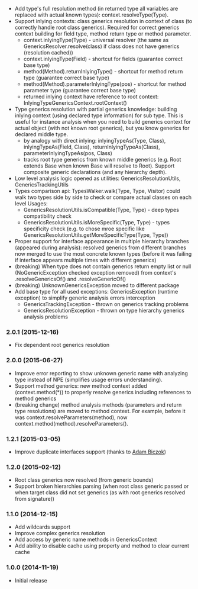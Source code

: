 * Add type's full resolution method (in returned type all variables are replaced with actual known types): context.resolveType(Type). 
* Support inlying contexts: class generics resolution in context of class (to correctly handle root class generics).
    Required for correct generics context building for field type, method return type or method parameter.      
    - context.inlyingType(Type) - universal resolver (the same as GenericsResolver.resolve(class) if class does not have generics (resolution cached))
    - context.inlyingType(Field) - shortcut for fields (guarantee correct base type)
    - method(Method).returnInlyingType() - shortcut for method return type (guarantee correct base type)
    - method(Method).parameterInlyingType(pos) - shortcut for method parameter type (guarantee correct base type)
    - returned inlying context have reference to root context: InlyingTypeGenericsContext.rootContext()
* Type generics resolution with partial generics knowledge: building inlying context (using declared type information) for sub type.
    This is useful for instance analysis when you need to build generics context for actual object (with not known root generics), 
    but you know generics for declared middle type.
    - by analogy with direct inlying: inlyingTypeAs(Type, Class), inlyingTypeAs(Field, Class), returnInlyingTypeAs(Class), parameterInlyingTypeAs(pos, Class)
    - tracks root type generics from known middle generics (e.g. Root<T> extends Base<T> when known Base<String> will resolve to Root<String>).
       Support composite generic declarations (and any hierarchy depth). 
* Low level analysis logic opened as utilities: GenericsResolutionUtils, GenericsTrackingUtils
* Types comparison api: TypesWalker.walk(Type, Type, Visitor) could walk two types side by side to check or compare actual classes on each level
    Usages:
    - GenericsResolutionUtils.isCompatible(Type, Type) - deep types compatibility check
    - GenericsResolutionUtils.isMoreSpecific(Type, Type) - types specificity check (e.g. to chose mroe specific like GenericsResolutionUtils.getMoreSpecificType(Type, Type))  
* Proper support for interface appearance in multiple hierarchy branches (appeared during analysis): 
    resolved generics from different branches now merged to use the most concrete known types
    (before it was failing if interface appears multiple times with different generics)
* (breaking) When type does not contain generics return empty list or null (NoGenericException checked exception removed) from
    context's .resolveGenericsOf() and .resolveGenericOf()
* (breaking) UnknownGenericsException moved to different package
* Add base type for all used exceptions: GenericsException (runtime exception) to simplify generic analysis errors interception
    - GenericsTrackingException - thrown on generics tracking problems
    - GenericsResolutionException - thrown on type hierarchy generics analysis problems                   

### 2.0.1 (2015-12-16)
* Fix dependent root generics resolution

### 2.0.0 (2015-06-27)
* Improve error reporting to show unknown generic name with analyzing type instead of NPE (simplifies usage errors understanding).
* Support method generics: new method context added (context.method(*)) to properly resolve generics including references to method generics
* (breaking change) method analysis methods (parameters and return type resolutions) are moved to method context. 
For example, before it was context.resolveParameters(method), now context.method(method).resolveParameters(). 

### 1.2.1 (2015-03-05)
* Improve duplicate interfaces support (thanks to [Adam Biczok](https://github.com/malary))

### 1.2.0 (2015-02-12)
* Root class generics now resolved (from generic bounds)
* Support broken hierarchies parsing (when root class generic passed or when target class did not set generics (as with root generics resolved from signature))

### 1.1.0 (2014-12-15)
* Add wildcards support
* Improve complex generics resolution
* Add access by generic name methods in GenericsContext
* Add ability to disable cache using property and method to clear current cache

### 1.0.0 (2014-11-19)
* Initial release